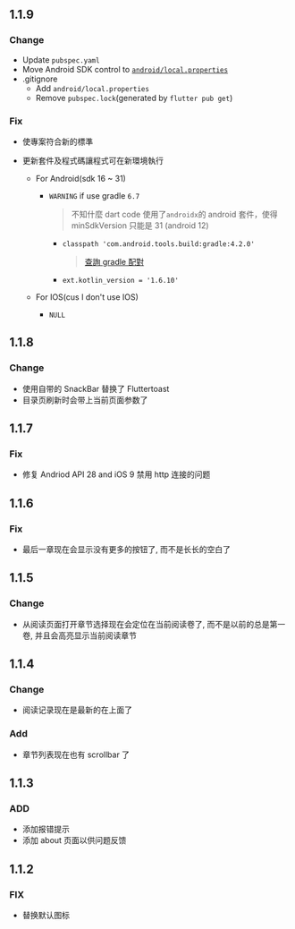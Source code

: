 ## 1.1.9

### Change

- Update `pubspec.yaml`
- Move Android SDK control to [`android/local.properties`](./android/local.properties)
- .gitignore
  - Add `android/local.properties`
  - Remove `pubspec.lock`(generated by `flutter pub get`)

### Fix

- 使專案符合新的標準
- 更新套件及程式碼讓程式可在新環境執行

  - For Android(sdk 16 ~ 31)
    <!-- - gradle `6.1.1`(android/gradle/wrapper/gradle-wrapper.properties)
      - `classpath 'com.android.tools.build:gradle:4.0.0'`(android/build.gradle)
      - `ext.kotlin_version = '1.5.10'`(android/build.gradle) -->

    - `WARNING` if use gradle `6.7`

      > 不知什麼 dart code 使用了`androidx`的 android 套件，使得 minSdkVersion 只能是 31 (android 12)

      - `classpath 'com.android.tools.build:gradle:4.2.0'`
        > [查詢 gradle 配對](https://developer.android.com/studio/releases/gradle-plugin)
      - `ext.kotlin_version = '1.6.10'`

  - For IOS(cus I don't use IOS)
    - `NULL`

## 1.1.8

### Change

- 使用自带的 SnackBar 替换了 Fluttertoast
- 目录页刷新时会带上当前页面参数了

## 1.1.7

### Fix

- 修复 Andriod API 28 and iOS 9 禁用 http 连接的问题

## 1.1.6

### Fix

- 最后一章现在会显示没有更多的按钮了, 而不是长长的空白了

## 1.1.5

### Change

- 从阅读页面打开章节选择现在会定位在当前阅读卷了, 而不是以前的总是第一卷, 并且会高亮显示当前阅读章节

## 1.1.4

### Change

- 阅读记录现在是最新的在上面了

### Add

- 章节列表现在也有 scrollbar 了

## 1.1.3

### ADD

- 添加报错提示
- 添加 about 页面以供问题反馈

## 1.1.2

### FIX

- 替换默认图标
